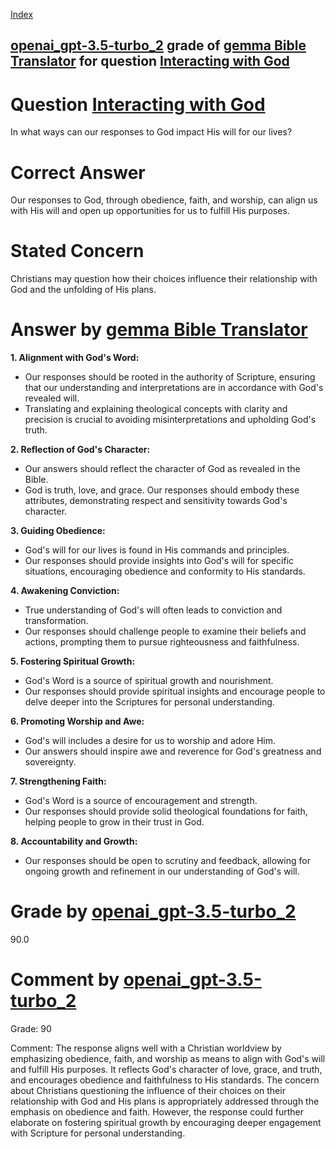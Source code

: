 
[Index](../../../../index.md)
## [openai_gpt-3.5-turbo_2](../../../grading_models/openai_gpt-3.5-turbo_2.md) grade of [gemma Bible Translator](../../../answering_models/gemma_Bible_Translator.md) for question [Interacting with God](../../../questions/Interacting_with_God.md)

# Question [Interacting with God](../../../questions/Interacting_with_God.md)
In what ways can our responses to God impact His will for our lives?

# Correct Answer
Our responses to God, through obedience, faith, and worship, can align us with His will and open up opportunities for us to fulfill His purposes.

# Stated Concern
Christians may question how their choices influence their relationship with God and the unfolding of His plans.

# Answer by [gemma Bible Translator](../../../answering_models/gemma_Bible_Translator.md)
**1. Alignment with God's Word:**

* Our responses should be rooted in the authority of Scripture, ensuring that our understanding and interpretations are in accordance with God's revealed will.
* Translating and explaining theological concepts with clarity and precision is crucial to avoiding misinterpretations and upholding God's truth.


**2. Reflection of God's Character:**

* Our answers should reflect the character of God as revealed in the Bible.
* God is truth, love, and grace. Our responses should embody these attributes, demonstrating respect and sensitivity towards God's character.


**3. Guiding Obedience:**

* God's will for our lives is found in His commands and principles.
* Our responses should provide insights into God's will for specific situations, encouraging obedience and conformity to His standards.


**4. Awakening Conviction:**

* True understanding of God's will often leads to conviction and transformation.
* Our responses should challenge people to examine their beliefs and actions, prompting them to pursue righteousness and faithfulness.


**5. Fostering Spiritual Growth:**

* God's Word is a source of spiritual growth and nourishment.
* Our responses should provide spiritual insights and encourage people to delve deeper into the Scriptures for personal understanding.


**6. Promoting Worship and Awe:**

* God's will includes a desire for us to worship and adore Him.
* Our answers should inspire awe and reverence for God's greatness and sovereignty.


**7. Strengthening Faith:**

* God's Word is a source of encouragement and strength.
* Our responses should provide solid theological foundations for faith, helping people to grow in their trust in God.


**8. Accountability and Growth:**

* Our responses should be open to scrutiny and feedback, allowing for ongoing growth and refinement in our understanding of God's will.

# Grade by [openai_gpt-3.5-turbo_2](../../../grading_models/openai_gpt-3.5-turbo_2.md)
90.0

# Comment by [openai_gpt-3.5-turbo_2](../../../grading_models/openai_gpt-3.5-turbo_2.md)
Grade: 90

Comment: The response aligns well with a Christian worldview by emphasizing obedience, faith, and worship as means to align with God's will and fulfill His purposes. It reflects God's character of love, grace, and truth, and encourages obedience and faithfulness to His standards. The concern about Christians questioning the influence of their choices on their relationship with God and His plans is appropriately addressed through the emphasis on obedience and faith. However, the response could further elaborate on fostering spiritual growth by encouraging deeper engagement with Scripture for personal understanding.

